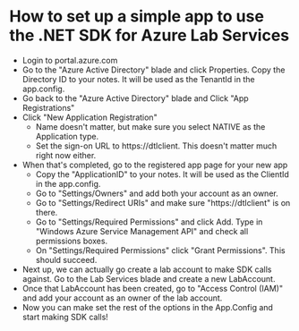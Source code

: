 # How to set up a simple app to use the .NET SDK for Azure Lab Services
- Login to portal.azure.com
- Go to the "Azure Active Directory" blade and click Properties. Copy the Directory ID to your notes. It will be used as the TenantId in the app.config.
- Go back to the "Azure Active Directory" blade and Click "App Registrations"
- Click "New Application Registration"
	- Name doesn't matter, but make sure you select NATIVE as the Application type.
	- Set the sign-on URL to https://dtlclient. This doesn't matter much right now either.
- When that's completed, go to the registered app page for your new app
	- Copy the "ApplicationID" to your notes. It will be used as the ClientId in the app.config.
	- Go to "Settings/Owners" and add both your account as an owner.
	- Go to "Settings/Redirect URIs" and make sure "https://dtlclient" is on there.
	- Go to "Settings/Required Permissions" and click Add. Type in "Windows Azure Service Management API" and check all permissions boxes.
	- On "Settings/Required Permissions" click "Grant Permissions". This should succeed.
- Next up, we can actually go create a lab account to make SDK calls against. Go to the Lab Services blade and create a new LabAccount.
- Once that LabAccount has been created, go to "Access Control (IAM)" and add your account as an owner of the lab account.
- Now you can make set the rest of the options in the App.Config and start making SDK calls!
